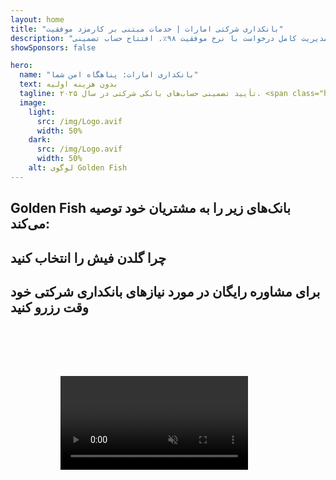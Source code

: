 ```yaml
---
layout: home
title: "بانکداری شرکتی امارات | خدمات مبتنی بر کارمزد موفقیت"
description: "حساب‌های شرکتی چند ارزی ممتاز بدون هزینه اولیه - فقط پس از تأیید پرداخت کنید. مدیریت کامل درخواست با نرخ موفقیت ۹۸٪. افتتاح حساب تضمینی."
showSponsors: false

hero:
  name: "بانکداری امارات: پناهگاه امن شما"
  text: بدون هزینه اولیه
  tagline: تأیید تضمینی حساب‌های بانکی شرکتی در سال ۲۰۲۵. <span class="hl">بدون هزینه اولیه</span> - فقط پس از تأیید پرداخت کنید. نرخ موفقیت ۹۰٪.
  image:
    light:
      src: /img/Logo.avif
      width: 50%
    dark:
      src: /img/Logo.avif
      width: 50%
    alt: لوگوی Golden Fish
---
```


<FeatureCards :features="[
  {
    title: 'تأیید تضمینی حساب',
    bullet: '✓',
    items: [
      'تضمین **دو ماهه** برای تأیید اولین حساب',
      'تضمین سه ماهه برای حساب دوم',
      'تهیه طرح تجاری با کیفیت',
      'پشتیبانی جامع احراز هویت',
      'استراتژی ارتباط مستقیم با بانک',
      'راه‌اندازی کامل بسته بانکی'
    ],
    linkText: 'بیشتر بخوانید',
    link: '../../corporate-banking-services/guaranteed-account-approvals',
    icon: {
      light: '/video/iStock-2186765808.mp4',
      dark: '/video/iStock-2166377244.mp4',
      alt: 'الزامات بانکی',
    }
  },
]" />

<FeatureCards :features="[
  {
    title: 'حساب‌های بانکی امارات برای کسب‌وکارهای پرریسک',
    items: [
      'راهنمایی تخصصی در مورد EDD',
      'نظارت بر تراکنش‌ها و مدیریت ریسک',
      'تنظیم سیاست‌ها و رویه‌های انطباق',
      'مدیریت روابط بانکی',
      'به‌روزرسانی‌های منظم انطباق و حسابرسی',
      'برنامه‌ریزی اضطراری برای امنیت حساب'
    ],
    linkText: 'بیشتر بخوانید',
    link: '../../corporate-banking-services/UAE-Bank-Accounts-for-High-Risk-Business',
    icon: {
      light: '/img/iStock-1333000394.avif',
      dark: '/img/iStock-584576538.avif',
      alt: 'خدمات بانکی',
    }
  },
  {
    title: 'حفظ انطباق: محافظت از کسب‌وکار شما در امارات',
    items: [
      'حسابرسی‌های منظم انطباق برای شناسایی ریسک‌های احتمالی',
      'خدمات کامل PRO برای تأییدیه‌های دولتی',
      'مدیریت تمدید مجوز و هشدارها',
      'مشاوره بانکی و نگهداری حساب',
      'پشتیبانی انطباق VAT و ESR',
      'ویزای کارمندان و انطباق با قوانین کار',
      'کارگاه‌های آموزشی درباره به‌روزرسانی‌های مقرراتی'
    ],
    linkText: 'بیشتر بخوانید',
    link: '../../company-registration/Protect-Your-Business',
    icon: {
      light: '/img/iStock-1382278859.jpg',
      dark: '/img/iStock-1867623684.jpg',
      alt: 'خدمات بانکی',
    }
  },
  {
    title: 'مزایای بانکداری شرکتی امارات',
    items: [
      'سیستم بانکی قوی با رتبه **Aa2** مودیز',
      '**نرخ ثابت تبدیل دلار از سال ۱۹۸۰**',
      'بدون محدودیت در جابجایی سرمایه',
      'ذخایر ارزی بیش از ۱۸۴ میلیارد دلار',
      'ثبات سیاسی و اقتصادی',
      'سیستم بانکی تحت پشتیبانی دولت',
      'بانکداری دیجیتال در سطح جهانی'
    ],
    linkText: 'بیشتر بخوانید',
    link: '../../company-registration/banking',
    icon: {
      light: '/img/iStock-1032707788.jpg',
      dark: '/img/iStock-1152367067.avif',
      alt: 'فرآیند بانکی',
    }
  }
]" />

## Golden Fish بانک‌های زیر را به مشتریان خود توصیه می‌کند:

<!--@include: /../../include/recommended-banks.md-->

## چرا گلدن فیش را انتخاب کنید

<BenefitsList :features="[
  {
    icon: '🏆',
    title: 'تخصص در موارد پرریسک',
    text: 'تخصص در موارد پیچیده از حوزه‌های قضایی پرریسک. درک عمیق از الزامات enhanced due diligence (EDD).'
  },
  {
    icon: '💰',
    title: 'هزینه بر اساس موفقیت',
    text: 'بدون پیش پرداخت - **فقط پس از تأیید پرداخت کنید.** نرخ موفقیت ۹۸٪ برای ویزا و ۹۰٪ برای حساب‌های بانکی.'
  },
  {
    icon: '🏦',
    title: 'روابط بانکی',
    text: 'مشارکت قوی با بانک‌های اصلی امارات. گزینه‌های متعدد بانکی برای به حداکثر رساندن شانس تأیید.'
  },
  {
    icon: '📊',
    title: 'پشتیبانی کامل انطباق',
    text: 'راهنمایی تخصصی در گزارش‌های ESR، ثبت UBO و الزامات نظارتی. به‌روزرسانی‌های منظم انطباق.'
  },
  {
    icon: '📝',
    title: 'تعالی در مستندسازی',
    text: 'تهیه حرفه‌ای تمام اسناد مورد نیاز، شامل طرح‌های تجاری و سیاست‌های انطباق.'
  },
  {
    icon: '🤝',
    title: 'مشارکت بلندمدت',
    text: '**پشتیبانی مداوم** در عملیات بانکی، حسابداری، مالیات و الزامات انطباق پس از راه‌اندازی.'
  }
]" />

## برای مشاوره رایگان در مورد نیازهای بانکداری شرکتی خود وقت رزرو کنید

<video  autoplay muted playsinline style="padding: 80px" >
  <source src="/video/iStock-2185918790.mp4" type="video/mp4">
</video>

<ContactFormModal formName="Banking [offer]" buttonText="دریافت مشاوره رایگان" :services="[
 '🏢 حساب شرکتی برای مقیم UAE',
 '🌐 حساب شرکتی برای غیر مقیم UAE (ریسک پایین)',
 '⚠️ حساب شرکتی برای غیر مقیم UAE (ریسک بالا)',
 '👤 حساب بانکی شخصی']"/>